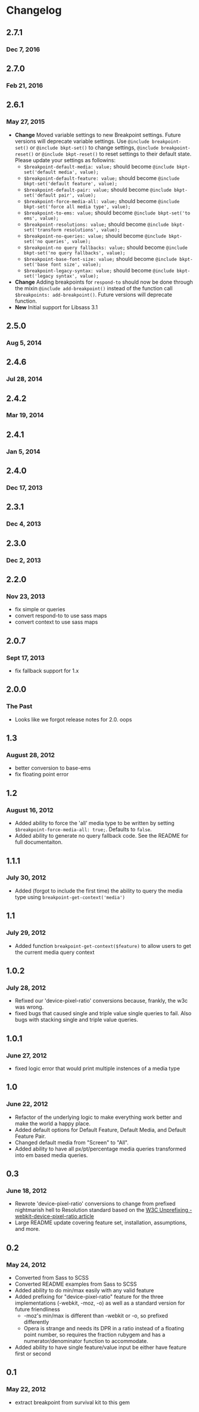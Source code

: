 # Changelog

## 2.7.1
### Dec 7, 2016

## 2.7.0
### Feb 21, 2016

## 2.6.1
### May 27, 2015
* **Change** Moved variable settings to new Breakpoint settings. Future versions will deprecate variable settings. Use `@include breakpoint-set()` or `@include bkpt-set()` to change settings, `@include breakpoint-reset()` or `@include bkpt-reset()` to reset settings to their default state. Please update your settings as followins:
  * `$breakpoint-default-media: value;` should become `@include bkpt-set('default media', value);`
  * `$breakpoint-default-feature: value;` should become `@include bkpt-set('default feature', value);`
  * `$breakpoint-default-pair: value;` should become `@include bkpt-set('default pair', value);`
  * `$breakpoint-force-media-all: value;` should become `@include bkpt-set('force all media type', value);`
  * `$breakpoint-to-ems: value;` should become `@include bkpt-set('to ems', value);`
  * `$breakpoint-resolutions: value;` should become `@include bkpt-set('transform resolutions', value);`
  * `$breakpoint-no-queries: value;` should become `@include bkpt-set('no queries', value);`
  * `$breakpoint-no query fallbacks: value;` should become `@include bkpt-set('no query fallbacks', value);`
  * `$breakpoint-base-font-size: value;` should become `@include bkpt-set('base font size', value);`
  * `$breakpoint-legacy-syntax: value;` should become `@include bkpt-set('legacy syntax', value);`
* **Change** Adding breakpoints for `respond-to` should now be done through the mixin `@include add-breakpoint()` instead of the function call `$breakpoints: add-breakpoint()`. Future versions will deprecate function.
* **New** Initial support for Libsass 3.1

## 2.5.0
### Aug 5, 2014

## 2.4.6
### Jul 28, 2014

## 2.4.2
### Mar 19, 2014

## 2.4.1
### Jan 5, 2014

## 2.4.0
### Dec 17, 2013

## 2.3.1
### Dec 4, 2013

## 2.3.0
### Dec 2, 2013

## 2.2.0
### Nov 23, 2013
* fix simple or queries
* convert respond-to to use sass maps
* convert context to use sass maps

## 2.0.7
### Sept 17, 2013
* fix fallback support for 1.x

## 2.0.0
### The Past
* Looks like we forgot release notes for 2.0. oops

## 1.3
### August 28, 2012
* better conversion to base-ems
* fix floating point error

## 1.2
### August 16, 2012
* Added ability to force the 'all' media type to be written by setting `$breakpoint-force-media-all: true;`. Defaults to `false`.
* Added ability to generate no query fallback code. See the README for full documentaiton.

## 1.1.1
### July 30, 2012
* Added (forgot to include the first time) the ability to query the media type using `breakpoint-get-context('media')`


## 1.1
### July 29, 2012
* Added function `breakpoint-get-context($feature)` to allow users to get the current media query context

## 1.0.2
### July 28, 2012
* Refixed our 'device-pixel-ratio' conversions because, frankly, the w3c was wrong.
* fixed bugs that caused single and triple value single queries to fail. Also bugs with stacking single and triple value queries.

## 1.0.1
### June 27, 2012
* fixed logic error that would print multiple instences of a media type

## 1.0
### June 22, 2012
* Refactor of the underlying logic to make everything work better and make the world a happy place.
* Added default options for Default Feature, Default Media, and Default Feature Pair.
* Changed default media from "Screen" to "All".
* Added ability to have all px/pt/percentage media queries transformed into em based media queries.

## 0.3
### June 18, 2012
* Rewrote 'device-pixel-ratio' conversions to change from prefixed nightmarish hell to Resolution standard based on the [W3C Unprefixing -webkit-device-pixel-ratio article](http://www.w3.org/blog/CSS/2012/06/14/unprefix-webkit-device-pixel-ratio/)
* Large README update covering feature set, installation, assumptions, and more.

## 0.2
### May 24, 2012
* Converted from Sass to SCSS
* Converted README examples from Sass to SCSS
* Added ability to do min/max easily with any valid feature
* Added prefixing for "device-pixel-ratio" feature for the three implementations (-webkit, -moz, -o) as well as a standard version for future friendliness
  * -moz's min/max is different than -webkit or -o, so prefixed differently
  * Opera is strange and needs its DPR in a ratio instead of a floating point number, so requires the fraction rubygem and has a numerator/denominator function to accommodate.
* Added ability to have single feature/value input be either have feature first or second

## 0.1
### May 22, 2012
* extract breakpoint from survival kit to this gem

